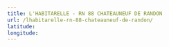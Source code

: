```yaml
---
title: L'HABITARELLE - RN 88 CHATEAUNEUF DE RANDON
url: /lhabitarelle-rn-88-chateauneuf-de-randon/
latitude: 
longitude: 
---
```

